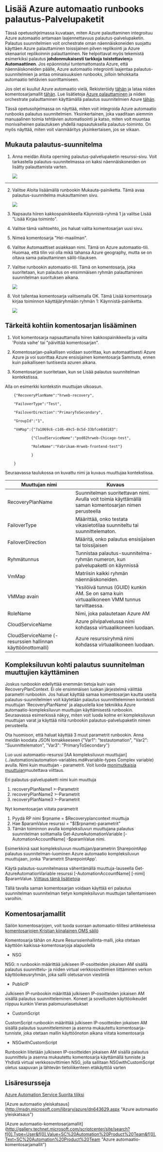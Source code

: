 <properties
   pageTitle="Azure automaatio runbooks lisääminen palautus suunnitelmien | Microsoft Azure"
   description="Tässä artikkelissa kuvataan, miten Azure palauttaminen mahdollistaa nyt laajentamiseksi palautus-palvelupaketin ohjatulla Azure automaatio monimutkaisia tehtävien suorittamiseen palauttamisen Azure aikana"
   services="site-recovery"
   documentationCenter=""
   authors="ruturaj"
   manager="gauravd"
   editor=""/>

<tags
   ms.service="site-recovery"
   ms.devlang="powershell"
   ms.tgt_pltfrm="na"
   ms.topic="article"
   ms.workload="required"
   ms.date="10/23/2016"
   ms.author="ruturajd@microsoft.com"/>


# <a name="add-azure-automation-runbooks-to-recovery-plans"></a>Lisää Azure automaatio runbooks palautus-Palvelupaketit


Tässä opetusohjelmassa kuvataan, miten Azure palauttaminen integroituu Azure automaatio antamaan laajennettavuus palautus-palvelupaketin. Palautus suunnitelmien voit orchestrate oman näennäiskoneiden suojattu käyttäen Azure palauttaminen toissijainen pilven replikointi ja Azure skenaariot replikoinnin palauttaminen. Ne helpottavat myös tekemistä esimerkiksi palautus **johdonmukaisesti tarkkoja** **toistettavien**ja **Automaattinen**. Jos epäonnistui tuntemattomasta Azure, että näennäiskoneiden päälle, Azure automaatio integrointi laajentaa palautus-suunnitelmien ja antaa ominaisuuksien runbooks, jolloin tehokkaita automaatio tehtävien suorittamiseen.

Jos olet ei kuullut Azure automaatio vielä, Rekisteröidy [tähän](https://azure.microsoft.com/services/automation/) ja lataa niiden komentosarjamallit [tähän](https://azure.microsoft.com/documentation/scripts/). Lue lisätietoja [Azure palauttaminen](https://azure.microsoft.com/services/site-recovery/) ja niiden orchestrate palauttaminen käyttämällä palautus suunnitelmien Azure [tähän](https://azure.microsoft.com/blog/?p=166264).

Tässä opetusohjelmassa on näyttää, miten voit integroida Azure automaatio runbooks palautus suunnitelmien. Yksinkertainen, joka vaaditaan aiemmin manuaalinen toimia tehtävien automatisointi ja katso, miten voit muuntaa monivaiheinen palautuksen yhdellä napsautuksella palautus-toiminto. On myös näyttää, miten voit vianmääritys yksinkertaisen, jos se vikaan.

## <a name="customize-the-recovery-plan"></a>Mukauta palautus-suunnitelma

1. Anna meidän Aloita operning palautus-palvelupaketin resurssi-sivu. Voit tarkastella palautus-suunnitelmassa on kaksi näennäiskoneiden on lisätty palauttamista varten. 

    ![](media/site-recovery-runbook-automation-new/essentials-rp.PNG)
---------------------

2. Valitse Aloita lisäämällä runbookin Mukauta-painiketta. Tämä avaa palautus-suunnitelma mukauttaminen sivu.


    ![](media/site-recovery-runbook-automation-new/customize-rp.PNG)


3. Napsauta hiiren kakkospainikkeella Käynnistä-ryhmä 1 ja valitse Lisää "Lisää Kirjaa toiminto".

4. Valitse tämä vaihtoehto, jos haluat valita komentosarjan uusi sivu.

5. Nimeä komentosarja "Hei-maailman".

6. Valitse Automaattiset asiakkaan nimi. Tämä on Azure automaatio-tili. Huomaa, että tilin voi olla mikä tahansa Azure geography, mutta se on oltava sama palauttaminen säilö-tilauksen.

7. Valitse runbookin automaatio-tili. Tämä on komentosarja, joka suoritetaan, kun palautus on ensimmäisen ryhmän palauttaminen suunnitelman suorituksen aikana.

    ![](media/site-recovery-runbook-automation-new/update-rp.PNG)


8. Voit tallentaa komentosarja valitsemalla OK. Tämä Lisää komentosarja kirjaa toiminnon käyttäjäryhmään ryhmän 1: Käynnistä-painiketta.


    ![](media/site-recovery-runbook-automation-new/addedscript-rp.PNG)


## <a name="salient-points-of-adding-a-script"></a>Tärkeitä kohtiin komentosarjan lisääminen

1. Voit komentosarja napsauttamalla hiiren kakkospainikkeella ja valita 'Poista vaihe' tai "päivittää komentosarjan".

2. Komentosarjan-paikallisen voidaan suorittaa, kun automaattisesti Azure Azure ja voi suorittaa Azure ensisijainen komentosarja Sammuta, ennen kuin paikalliseen tuntisesta azuren aikana.

3. Komentosarjan suoritetaan, kun se Lisää palautus suunnitelman kontekstissa.

Alla on esimerkki kontekstin muuttujan ulkoasun.

        {"RecoveryPlanName":"hrweb-recovery",

        "FailoverType":"Test",

        "FailoverDirection":"PrimaryToSecondary",

        "GroupId":"1",

        "VmMap":{"7a1069c6-c1d6-49c5-8c5d-33bfce8dd183":

                {"CloudServiceName":"pod02hrweb-Chicago-test",

                "RoleName":"Fabrikam-Hrweb-frontend-test"}

                }

        }


Seuraavassa taulukossa on kuvattu nimi ja kuvaus muuttujaa kontekstissa.

**Muuttujan nimi** | **Kuvaus**
---|---
RecoveryPlanName | Suunnitelman suoritettavan nimi. Avulla voit toimia käyttämällä saman komentosarjan nimen perusteella
FailoverType | Määrittää, onko testata vikasietotilaa suunniteltu tai suunnittelematon.
FailoverDirection | Määritä, onko palautus ensisijaisen tai toissijaisen
Ryhmätunnus | Tunnistaa palautus-suunnitelma-ryhmän numeron, kun palvelupaketti on käynnissä
VmMap | Matriisin kaikki ryhmän näennäiskoneiden.
VMMap avain | Yksilöivä tunnus (GUID) kunkin AM. Se on sama kuin virtuaalikoneen VMM tunnus tarvittaessa.
RoleName | Nimi, joka palautetaan Azure AM
CloudServiceName | Azure pilvipalvelussa nimi kohdassa virtuaalikoneen luodaan.
CloudServiceName (-resurssien hallinnan käyttöönottomalli) | Azure resurssiryhmä nimi kohdassa virtuaalikoneen luodaan.


## <a name="using-complex-variables-per-recovery-plan"></a>Kompleksiluvun kohti palautus suunnitelman muuttujien käyttäminen

Joskus runbookin edellyttää enemmän tietoja kuin vain RecoveryPlanContext. Ei ole ensimmäisen luokan järjestelmä välittää parametri runbookin. Jos haluat käyttää samaa komentosarjan kautta useita palautus-suunnitelmien voit käytetään palautus suunnitteleminen konteksti muuttujan 'RecoveryPlanName' ja alapuolella koe tekniikka Azure automaatio-kompleksiluvun muuttujan käyttämisestä runbookin. Seuraavassa esimerkissä näkyy, miten voit luoda kolme eri kompleksiluvun muuttujan varat ja käyttää niitä runbookin palautus-palvelupaketin nimen perusteella.

Ota huomioon, että haluat käyttää 3 muut parametrit runbookin. Anna meidän koodata JSON lomakkeeseen {"Var1": "testautomation", "Var2": "Suunnittelematon", "Var3": "PrimaryToSecondary"}

Luo uusi automaatio-resurssi [AA kompleksiluvun muuttujan](../automation/automation-variables.md#variable-types Complex variable) avulla.
Nimi kuin muuttujan <RecoveryPlanName>- parametrit.
Voit luoda [monimutkaisia muuttujan](https://msdn.microsoft.com/library/dn913767.aspx?f=255&MSPPError=-2147217396)muutettava viittaus.

Eri palautus-palvelupaketti nimi kuin muuttuja

1. recoveryPlanName1 >-Parametrit
2. recoveryPlanName2 >-Parametrit
3. recoveryPlanName3 >-Parametrit

Nyt komentosarjan viitata parametrit

1. Pyydä RP nimi $rpname = $Recoveryplancontext muuttuja
2. Hae $paramValue resurssi = "$($rpname)-parametrit"
3. Tämän toiminnon avulla kompleksiluvun muuttujana palautus suunnitelman soittamalla Get-AzureAutomationVariable [-AutomationAccountName] <String> -$paramValue nimi.

Esimerkkinä saat kompleksiluvun muuttujan/parametrin SharepointApp palautus suunnitelman-luominen Azure automaatio kompleksiluvun muuttujaan, jonka 'Parametrit SharepointApp'.

Käytä palautus-suunnitelmassa vähentämällä muuttuja-lauseella Get-AzureAutomationVariable resurssi [-AutomationAccountName] <String> [-nimi] $paramValue. [Viittaus tämä lisätietoja](https://msdn.microsoft.com/library/dn913772.aspx)

Tällä tavalla saman komentosarjan voidaan käyttää eri palautus suunnitelman suunnitelman tietyn kompleksiluvun muuttujan tallentamiseen varoihin.

## <a name="sample-scripts"></a>Komentosarjamallit

Säilön komentosarjojen, voit tuoda suoraan automaatio-tilillesi artikkeleissa [komentosarjojen Kristian kiinalainen OMS säilö](https://github.com/krnese/AzureDeploy/tree/master/OMS/MSOMS/Solutions/asrautomation)

Komentosarja tähän on Azure Resurssienhallinta-malli, joka otetaan käyttöön kaikissa-komentosarjoja alapuolella

* NSG

NSG: n runbookin määrittää julkiseen IP-osoitteiden jokaisen AM sisällä palautus suunnittelu- ja niiden virtual verkkosovittimien liittäminen verkon käyttöoikeusryhmän, joka sallii oletusarvon viestintä

* PublicIP

Julkiseen IP-runbookin määrittää julkiseen IP-osoitteiden jokaisen AM sisällä palautus suunnitteleminen. Koneet ja sovellusten käyttöoikeudet riippuu kunkin Vieras palomuuriasetukset


* CustomScript

CustomScript runbookin määrittää julkiseen IP-osoitteiden jokaisen AM sisällä palautus suunnitteleminen ja asenna mukautettu komentosarja-tunniste, joka otetaan mallin käyttöönoton aikana viitata komentosarja

* NSGwithCustomScript

Runbookin liitetään julkiseen IP-osoitteiden jokaisen AM sisällä palautus suunnittelu ja asenna mukautettu komentosarja käyttämällä tunniste ja Yhdistä virtual verkkosovittimien NSG, jolla sallitaan NSGwithCustomScript oletus saapuvan ja lähtevän tietoliikenteen etäkäyttöä varten

## <a name="additional-resources"></a>Lisäresursseja

[Azure Automation Service Suorita tiliksi](../automation/automation-sec-configure-azure-runas-account.md)

[Azure automaatio yleiskatsaus] (http://msdn.microsoft.com/library/azure/dn643629.aspx "Azure automaatio yleiskatsaus")

[Azure automaatio-komentosarjamallit] (http://gallery.technet.microsoft.com/scriptcenter/site/search?f[0].Type=User&f[0].Value=SC%20Automation%20Product%20Team&f[0].Text=SC%20Automation%20Product%20Team "Azure automaatio-komentosarjamallit")
